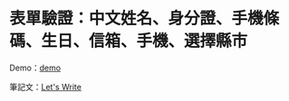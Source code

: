 # 表單驗證：中文姓名、身分證、手機條碼、生日、信箱、手機、選擇縣市

Demo：[demo](https://letswritetw.github.io/letswrite-form-validation/)

筆記文：[Let's Write](https://www.letswrite.tw/letswrite-form-validation/)
